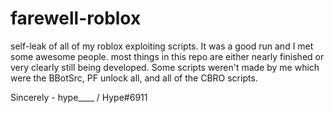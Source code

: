 # farewell-roblox
self-leak of all of my roblox exploiting scripts. It was a good run and I met some awesome people.
most things in this repo are either nearly finished or very clearly still being developed. Some scripts weren't made by me which were the BBotSrc, PF unlock all, and all of the CBRO scripts.

Sincerely - hype____ / Hype#6911
